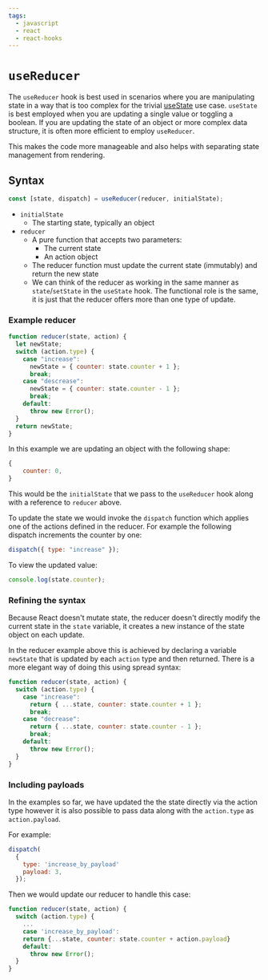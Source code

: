 ```yaml
---
tags:
  - javascript
  - react
  - react-hooks
---
```


# `useReducer`

The `useReducer` hook is best used in scenarios where you are manipulating state
in a way that is too complex for the trivial [useState](useState.md) use case.
`useState` is best employed when you are updating a single value or toggling a
boolean. If you are updating the state of an object or more complex data
structure, it is often more efficient to employ `useReducer`.

This makes the code more manageable and also helps with separating state
management from rendering.

## Syntax

```jsx
const [state, dispatch] = useReducer(reducer, initialState);
```

- `initialState`
  - The starting state, typically an object
- `reducer`
  - A pure function that accepts two parameters:
    - The current state
    - An action object
  - The reducer function must update the current state (immutably) and return
    the new state
  - We can think of the reducer as working in the same manner as
    `state`/`setState` in the `useState` hook. The functional role is the same,
    it is just that the reducer offers more than one type of update.

### Example reducer

```js
function reducer(state, action) {
  let newState;
  switch (action.type) {
    case "increase":
      newState = { counter: state.counter + 1 };
      break;
    case "descrease":
      newState = { counter: state.counter - 1 };
      break;
    default:
      throw new Error();
  }
  return newState;
}
```

In this example we are updating an object with the following shape:

```js
{
    counter: 0,
}
```

This would be the `initialState` that we pass to the `useReducer` hook along
with a reference to `reducer` above.

To update the state we would invoke the `dispatch` function which applies one of
the actions defined in the reducer. For example the following dispatch
increments the counter by one:

```js
dispatch({ type: "increase" });
```

To view the updated value:

```js
console.log(state.counter);
```

### Refining the syntax

Because React doesn't mutate state, the reducer doesn't directly modify the
current state in the `state` variable, it creates a new instance of the state
object on each update.

In the reducer example above this is achieved by declaring a variable `newState`
that is updated by each `action` type and then returned. There is a more elegant
way of doing this using spread syntax:

```js
function reducer(state, action) {
  switch (action.type) {
    case "increase":
      return { ...state, counter: state.counter + 1 };
      break;
    case "decrease":
      return { ...state, counter: state.counter - 1 };
      break;
    default:
      throw new Error();
  }
}
```

### Including payloads

In the examples so far, we have updated the the state directly via the action
type however it is also possible to pass data along with the `action.type` as
`action.payload`.

For example:

```js
dispatch(
  {
    type: 'increase_by_payload'
    payload: 3,
  });
```

Then we would update our reducer to handle this case:

```js
function reducer(state, action) {
  switch (action.type) {
    ...
    case 'increase_by_payload':
    return {...state, counter: state.counter + action.payload}
    default:
      throw new Error();
  }
}
```
